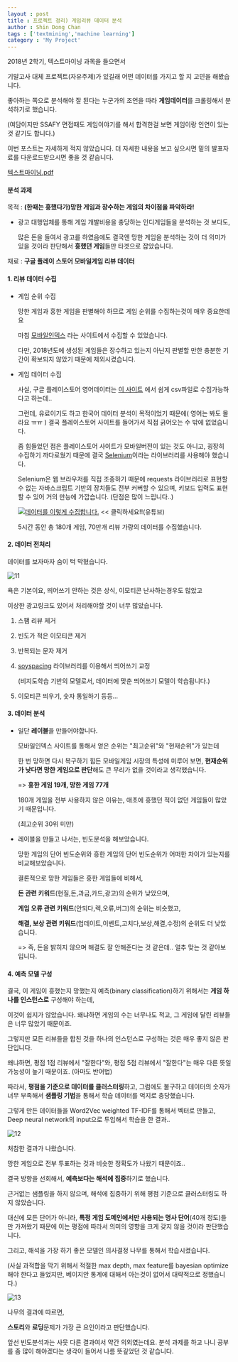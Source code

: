 ```yaml
---
layout : post
title : 프로젝트 정리) 게임리뷰 데이터 분석
author : Shin Dong Chan
tags : ['textmining','machine learning']
category : 'My Project'
---
```


2018년 2학기, 텍스트마이닝 과목을 들으면서

기말고사 대체 프로젝트(자유주제)가 있길래 어떤 데이터를 가지고 할 지 고민을 해봤습니다.

좋아하는 쪽으로 분석해야 잘 된다는 누군가의 조언을 따라 **게임데이터**를 크롤링해서 분석하기로 했습니다.

(여담이지만 SSAFY 면접때도 게임이야기를 해서 합격한걸 보면 게임이랑 인연이 있는 것 같기도 합니다.)

이번 포스트는 자세하게 적지 않았습니다. 더 자세한 내용을 보고 싶으시면 밑의 발표자료를 다운로드받으시면 좋을 것 같습니다.

[텍스트마이닝.pdf](https://github.com/DongChanS/projects/blob/master/2018/%EB%AA%A8%EB%B0%94%EC%9D%BC%EA%B2%8C%EC%9E%84_%EB%B6%84%EC%84%9D/2013000215%20%EC%8B%A0%EB%8F%99%EC%B0%AC%20%EB%B0%9C%ED%91%9C%EC%9A%A9.pptx)



#### 분석 과제

목적 : **(한때는 흥했다가)망한 게임과 장수하는 게임의 차이점을 파악하라!**

- 광고 대행업체를 통해 게임 개발비용을 충당하는 인디게임들을 분석하는 것 보다도,

  많은 돈을 들여서 광고를 하였음에도 결국엔 망한 게임을 분석하는 것이 더 의미가 있을 것이라 판단해서 **흥했던 게임**들만 타겟으로 잡았습니다.

재료 : **구글 플레이 스토어 모바일게임 리뷰 데이터**



#### 1. 리뷰 데이터 수집

- 게임 순위 수집

  망한 게임과 흥한 게임을 판별해야 하므로 게임 순위를 수집하는것이 매우 중요한데요

  마침 [모바일인덱스](http://www.mobileindex.com/) 라는 사이트에서 수집할 수 있었습니다.

  다만, 2018년도에 생성된 게임들은 장수하고 있는지 아닌지 판별할 만한 충분한 기간이 확보되지 않았기 때문에 제외시켰습니다.

- 게임 데이터 수집

  사실, 구글 플레이스토어 영어데이터는 [이 사이트](https://play.google.com/apps/publish/signup/) 에서 쉽게 csv파일로 수집가능하다고 하는데..

  그런데, 유료이기도 하고 한국어 데이터 분석이 목적이었기 때문에( 영어는 봐도 몰라요 ㅠㅠ ) 결국 플레이스토어 사이트를 들어가서 직접 긁어오는 수 밖에 없었습니다.

  좀 힘들었던 점은 플레이스토어 사이트가 모바일버전이 있는 것도 아니고, 굉장히 수집하기 까다로웠기 때문에 결국 [Selenium](https://www.seleniumhq.org/)이라는 라이브러리를 사용해야 했습니다.

  Selenium은 웹 브라우저를 직접 조종하기 때문에 requests 라이브러리로 표현할 수 없는 자바스크립트 기반의 장치들도 전부 커버할 수 있으며, 키보드 입력도 표현할 수 있어 거의 만능에 가깝습니다. (단점은 많이 느립니다..)

    [![데이터를 이렇게 수집합니다.](http://img.youtube.com/vi/5s181yf9Bng/0.jpg)](https://www.youtube.com/watch?v=5s181yf9Bng) << 클릭하세요!!(유튜브)

  5시간 동안 총 180개 게임, 70만개 리뷰 가량의 데이터를 수집했습니다.



#### 2. 데이터 전처리

데이터를 보자마자 숨이 턱 막혔습니다. 

![11](https://user-images.githubusercontent.com/37765338/50547496-cc53cc80-0c7d-11e9-82aa-a42a02550a1d.png)

욕은 기본이요, 띄어쓰기 안하는 것은 상식, 이모티콘 난사하는경우도 많았고

이상한 광고링크도 있어서 처리해야할 것이 너무 많았습니다.

1. 스팸 리뷰 제거

2. 빈도가 적은 이모티콘 제거

3. 반복되는 문자 제거

4. [soyspacing](https://github.com/lovit/soyspacing) 라이브러리를 이용해서 띄어쓰기 교정

   (비지도학습 기반의 모델로서, 데이터에 맞춘 띄어쓰기 모델이 학습됩니다.)

5. 이모티콘 띄우기, 숫자 통일하기 등등...



#### 3. 데이터 분석

- 일단 **레이블**을 만들어야합니다.

  모바일인덱스 사이트를 통해서 얻은 순위는 "최고순위"와 "현재순위"가 있는데

  한 번 망하면 다시 복구하기 힘든 모바일게임 시장의 특성에 미루어 보면, **현재순위가 낮다면 망한 게임으로 판단**해도 큰 무리가 없을 것이라고 생각했습니다.

  => **흥한 게임 19개, 망한 게임 77개**

  180개 게임을 전부 사용하지 않은 이유는, 애초에 흥했던 적이 없던 게임들이 많았기 때문입니다.

   (최고순위 30위 미만)

- 레이블을 만들고 나서는, 빈도분석을 해보았습니다.

  망한 게임의 단어 빈도순위와 흥한 게임의 단어 빈도순위가 어떠한 차이가 있는지를 비교해보았습니다.



  결론적으로 망한 게임들은 흥한 게임들에 비해서,

  **돈 관련 키워드**(현질,돈,과금,카드,광고)의 순위가 낮았으며,

  **게임 오류 관련 키워드**(안되다,렉,오류,버그)의 순위는 비슷했고,

  **해결, 보상 관련 키워드**(업데이트,이벤트,고치다,보상,해결,수정)의 순위도 더 낮았습니다.



  => 즉, 돈을 밝히지 않으며 해결도 잘 안해준다는 것 같은데.. 얼추 맞는 것 같아보입니다.


#### 4. 예측 모델 구성

결국, 이 게임이 흥했는지 망했는지 예측(binary classification)하기 위해서는 **게임 하나를 인스턴스로** 구성해야 하는데,

이것이 쉽지가 않았습니다. 왜냐하면 게임의 수는 너무나도 적고, 그 게임에 달린 리뷰들은 너무 많았기 때문이죠.

그렇지만 모든 리뷰들을 합친 것을 하나의 인스턴스로 구성하는 것은 매우 좋지 않은 판단입니다.

왜냐하면, 평점 1점 리뷰에서 "잘한다"와, 평점 5점 리뷰에서 "잘한다"는 매우 다른 뜻일 가능성이 높기 때문이죠. (아마도 반어법)

따라서, **평점을 기준으로 데이터를 클러스터링**하고, 그럼에도 불구하고 데이터의 숫자가 너무 부족해서 **샘플링 기법**을 통해서 학습 데이터를 억지로 충당했습니다.

그렇게 만든 데이터들을 Word2Vec weighted TF-IDF를 통해서 벡터로 만들고,  Deep neural network의 input으로 투입해서 학습을 한 결과..

![12](https://user-images.githubusercontent.com/37765338/50547497-cd84f980-0c7d-11e9-9182-54c28a5a9dd0.png)

처참한 결과가 나왔습니다.

망한 게임으로 전부 투표하는 것과 비슷한 정확도가 나왔기 때문이죠..



결국 방향을 선회해서, **예측보다는 해석에 집중**하기로 했습니다.

근거없는 샘플링을 하지 않으며, 해석에 집중하기 위해 평점 기준으로 클러스터링도 하지 않았습니다.

대신에 모든 단어가 아니라, **특정 게임 도메인에서만 사용되는 명사 단어**(40개 정도)들만 가져왔기 때문에 이는 평점에 따라서 의미의 영향을 크게 갖지 않을 것이라 판단했습니다.

그리고, 해석을 가장 하기 좋은 모델인 의사결정 나무를 통해서 학습시켰습니다.

(사실 과적합을 막기 위해서 적절한 max depth, max feature를 bayesian optimize해야 한다고 들었지만, 베이지안 통계에 대해서 아는것이 없어서 대략적으로 정했습니다.)



![13](https://user-images.githubusercontent.com/37765338/50547499-ceb62680-0c7d-11e9-9d05-08a12daa9f50.png)

나무의 결과에 따르면,

**스토리**와 **로딩**문제가 가장 큰 요인이라고 판단했습니다.

앞선 빈도분석과는 사뭇 다른 결과여서 약간 의외였는데요. 분석 과제를 하고 나니 공부를 좀 많이 해야겠다는 생각이 들어서 나름 뜻깊었던 것 같습니다.

